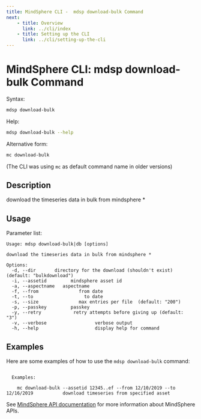 ```yaml
---
title: MindSphere CLI -  mdsp download-bulk Command
next:
    - title: Overview
      link: ../cli/index
    - title: Setting up the CLI
      link: ../cli/setting-up-the-cli
---
```


# MindSphere CLI: mdsp download-bulk Command

Syntax:

```bash
mdsp download-bulk
```

Help:

```bash
mdsp download-bulk --help
```

Alternative form:

```bash
mc download-bulk
```

(The CLI was using `mc` as default command name in older versions)

## Description

download the timeseries data in bulk from mindsphere *

## Usage

Parameter list:

```text
Usage: mdsp download-bulk|db [options]

download the timeseries data in bulk from mindsphere *

Options:
  -d, --dir       directory for the download (shouldn't exist) (default: "bulkdownload")
  -i, --assetid         mindsphere asset id
  -a, --aspectname   aspectname
  -f, --from               from date
  -t, --to                   to date
  -s, --size               max entries per file  (default: "200")
  -p, --passkey         passkey
  -y, --retry            retry attempts before giving up (default: "3")
  -v, --verbose                  verbose output
  -h, --help                     display help for command

```

## Examples

Here are some examples of how to use the `mdsp download-bulk` command:

```text

  Examples:

    mc download-bulk --assetid 12345..ef --from 12/10/2019 --to 12/16/2019  		 download timeseries from specified asset

```

See [MindSphere API documentation](https://documentation.mindsphere.io/MindSphere/apis/index.html) for more information about MindSphere APIs.